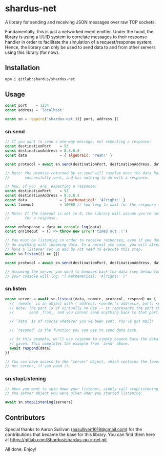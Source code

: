 # shardus-net

A library for sending and receiving JSON messages over raw TCP sockets.

Fundamentally, this is just a networked event emitter. Under the hood, the library is using a UUID system to correlate messages to their response handler in order to facilitate the simulation of a request/response system. Hence, the library can only be used to send data to and from other servers using this library (for now).

## Installation

```sh
npm i gitlab:shardus/shardus-net
```
## Usage

```js
const port    = 1234
const address = 'localhost'

const sn = require('shardus-net')({ port, address })
```

### sn.send

```js
// If you want to send a one-way message, not expecting a response:
const destinationPort    = 53
const destinationAddress = 8.8.8.8
const data               = { algebraic: 'Yeah!' }

const protocol = await sn.send(destinationPort, destinationAddress, data)

// Note: the promise returned by sn.send will resolve once the data has been
//       successfully sent, and has nothing to do with a response.

// Now, if you _are_ expecting a response:
const destinationPort    = 53
const destinationAddress = 8.8.8.8
const data               = { mathematical: 'Alright!' }
const timeout            = 10000 // how long to wait for the response (in ms)

// Note: If the timeout is set to 0, the library will assume you're not waiting
//       for a response.

const onResponse = data => console.log(data)
const onTimeout  = () => throw new Error('timed out :(')

// You must be listening in order to receive responses, even if you don't
// do anything with incoming data. In a normal use case, you will already
// have a listener set up and do not need to execute this step.
await sn.listen(() => {})

const protocol = await sn.send(destinationPort, destinationAddress, data, timeout, onResponse, onTimeout)

// Assuming the server you send to bounces back the data (see below for how to do this),
// your console will log: "{ mathematical: 'Alright!' }"
```

### sn.listen

```js
const server = await sn.listen((data, remote, protocol, respond) => {
  // `remote` is an object with { address: <sender's address>, port: <origin port> }
  // Note: The port is of virtually no use -- it represents the port that data was
  //       send _from_, and you cannot send anything back to that port.

  // `data` is of course whatever you've been sent. You've got mail!

  // `respond` is the function you can use to send data back.

  // In this example, we'll use respond to simply bounce back the data we were
  // given. This completes the example from `send` above.
  await respond(data)
})

// You now have access to the "server" object, which contains the lower level
// net server, if you need it.
```

### sn.stopListening

```js
// When you want to spin down your listener, simply call stopListening and pass in
// the server object you were given when you started listening.

await sn.stopListening(servers)
```

## Contributors

Special thanks to Aaron Sullivan (<aasullivan1618@gmail.com>) for the contributions that became the base for this library.
You can find them here at <https://gitlab.com/Shardus/shardus-quic-net.git>

All done. Enjoy!
